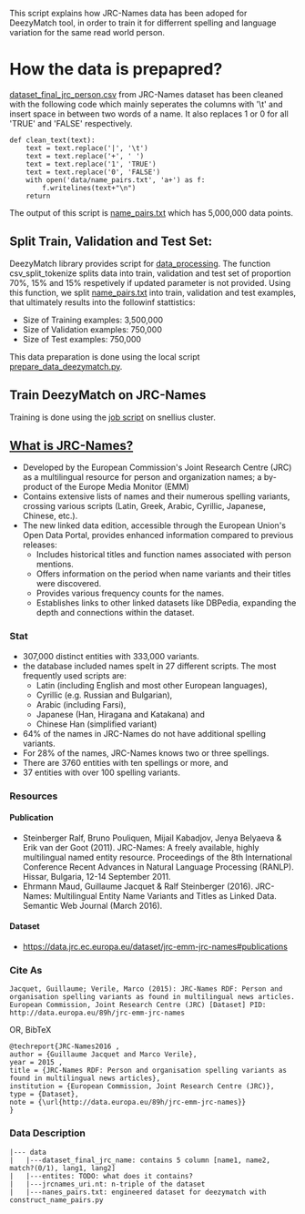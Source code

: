 This script explains how JRC-Names data has been adoped for DeezyMatch tool, in order to train it for differrent spelling and language variation for the same read world person.

# How the data is prepapred?

[dataset_final_jrc_person.csv](data/dataset_final_jrc_person.csv) from JRC-Names dataset has been cleaned with the following code which mainly seperates the columns with '\t' and insert space in between two words of a name. It also replaces 1 or 0 for all 'TRUE' and 'FALSE' respectively. 

```
def clean_text(text):
    text = text.replace('|', '\t')
    text = text.replace('+', ' ')
    text = text.replace('1', 'TRUE')
    text = text.replace('0', 'FALSE')
    with open('data/name_pairs.txt', 'a+') as f:
        f.writelines(text+"\n")
    return 
```    

The output of this script is [name_pairs.txt](data/name_pairs.txt) which has 5,000,000 data points.

## Split Train, Validation and Test Set: 

DeezyMatch library provides script for [data_processing](https://github.com/Living-with-machines/DeezyMatch/blob/master/DeezyMatch/data_processing.py). The function csv_split_tokenize splits data into train, validation and test set of proportion 70%, 15% and 15% respetively if updated parameter is not provided. Using this function, we split [name_pairs.txt](data/name_pairs.txt) into train, validation and test examples, that ultimately results into the followinf stattistics: 

<ul>
<li> Size of Training examples: 3,500,000</li>
<li> Size of Validation examples: 750,000</li>
<li> Size of Test examples: 750,000</li>
</ul>

This data preparation is done using the local script [prepare_data_deezymatch.py](prepare_data_deezymatch.py).


## Train DeezyMatch on JRC-Names

Training is done using the [job script](../cluster.job) on snellius cluster.


## [What is JRC-Names?](https://data.jrc.ec.europa.eu/dataset/jrc-emm-jrc-names#publications)
  - Developed by the European Commission's Joint Research Centre (JRC) as a multilingual resource for person and organization names; a by-product of the Europe Media Monitor (EMM)
  - Contains extensive lists of names and their numerous spelling variants, crossing various scripts (Latin, Greek, Arabic, Cyrillic, Japanese, Chinese, etc.).
  - The new linked data edition, accessible through the European Union's Open Data Portal, provides enhanced information compared to previous releases:
    - Includes historical titles and function names associated with person mentions.
    - Offers information on the period when name variants and their titles were discovered.
    - Provides various frequency counts for the names.
    - Establishes links to other linked datasets like DBPedia, expanding the depth and connections within the dataset.

### Stat

- 307,000 distinct entities with 333,000 variants.
-  the database included names spelt in 27 different scripts. The most frequently used scripts are:
   -   Latin (including English and most other European languages), 
   -   Cyrillic (e.g. Russian and Bulgarian), 
   -   Arabic (including Farsi), 
   -   Japanese (Han, Hiragana and Katakana) and 
   -   Chinese Han (simplified variant)
- 64% of the names in JRC-Names do not have additional spelling variants. 
- For 28% of the names, JRC-Names knows two or three spellings. 
- There are 3760 entities with ten spellings or more, and 
- 37 entities with over 100 spelling variants.  


### Resources
#### Publication
- Steinberger Ralf, Bruno Pouliquen, Mijail Kabadjov, Jenya Belyaeva & Erik van der Goot (2011). JRC-Names: A freely available, highly multilingual named entity resource. Proceedings of the 8th International Conference Recent Advances in Natural Language Processing (RANLP). Hissar, Bulgaria, 12-14 September 2011.
- Ehrmann Maud, Guillaume Jacquet & Ralf Steinberger (2016). 
JRC-Names: Multilingual Entity Name Variants and Titles as Linked Data. Semantic Web Journal (March 2016).
#### Dataset
- https://data.jrc.ec.europa.eu/dataset/jrc-emm-jrc-names#publications
### Cite As

```
Jacquet, Guillaume; Verile, Marco (2015): JRC-Names RDF: Person and organisation spelling variants as found in multilingual news articles. European Commission, Joint Research Centre (JRC) [Dataset] PID: http://data.europa.eu/89h/jrc-emm-jrc-names
```

OR, BibTeX

```
@techreport{JRC-Names2016 ,
author = {Guillaume Jacquet and Marco Verile},
year = 2015 ,
title = {JRC-Names RDF: Person and organisation spelling variants as found in multilingual news articles},
institution = {European Commission, Joint Research Centre (JRC)},
type = {Dataset},
note = {\url{http://data.europa.eu/89h/jrc-emm-jrc-names}}
}

```

### Data Description
```
|--- data
|   |---dataset_final_jrc_name: contains 5 column [name1, name2, match?(0/1), lang1, lang2]
|   |---entites: TODO: what does it contains?
|   |---jrcnames_uri.nt: n-triple of the dataset
|   |---nanes_pairs.txt: engineered dataset for deezymatch with construct_name_pairs.py
```


